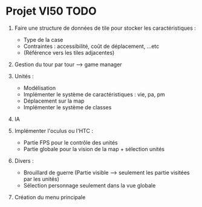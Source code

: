 # Projet VI50 TODO
1. Faire une structure de données de tile pour stocker les caractéristiques :
    + Type de la case
    + Contraintes : accessibilité, coût de déplacement, ...etc 
    + (Référence vers les tiles adjacentes)

2. Gestion du tour par tour --> game manager

3. Unités :
    + Modélisation
    + Implémenter le système de caractéristiques : vie, pa, pm
    + Déplacement sur la map
    + Implémenter le système de classes

4. IA

5. Implémenter l'oculus ou l'HTC :
    + Partie FPS pour le contrôle des unités
    + Partie globale pour la vision de la map + sélection unités

6. Divers :
    + Brouillard de guerre (Partie visible --> seulement les partie visitées par les unités)
    + Sélection personnage seulement dans la vue globale

7. Création du menu principale
